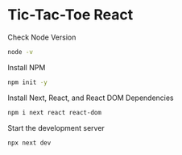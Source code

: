 # Tic-Tac-Toe React

Check Node Version

```bash
node -v
```

Install NPM

```bash
npm init -y
```

Install Next, React, and React DOM Dependencies

```bash
npm i next react react-dom
```

Start the development server

```bash
npx next dev
```
